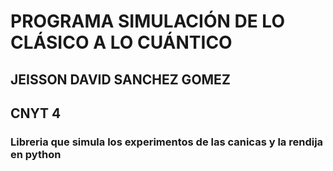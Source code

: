     
 # PROGRAMA SIMULACIÓN DE LO CLÁSICO A LO CUÁNTICO
 ## JEISSON DAVID SANCHEZ GOMEZ 
 ## CNYT 4

### Libreria que simula los experimentos de las canicas y la rendija en python
